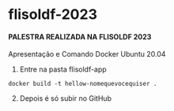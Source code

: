 # flisoldf-2023
#### PALESTRA REALIZADA NA FLISOLDF 2023
Apresentação e Comando Docker Ubuntu 20.04
1. Entre na pasta flisoldf-app
```console
docker build -t hellow-nomequevocequiser .
```
2. Depois é só subir no GitHub
